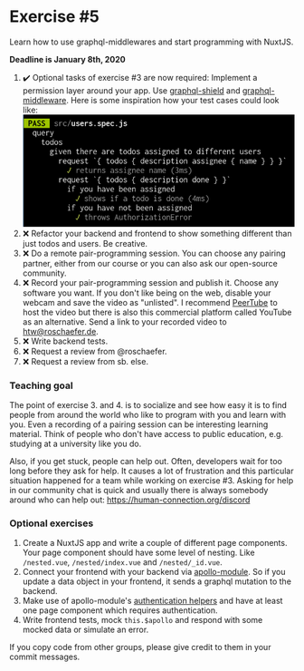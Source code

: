 # Exercise \#5

Learn how to use graphql-middlewares and start programming with NuxtJS.

**Deadline is January 8th, 2020**

1. :heavy_check_mark: Optional tasks of exercise #3 are now required: Implement a permission
   layer around your app. Use [graphql-shield](https://github.com/maticzav/graphql-shield)
   and [graphql-middleware](https://github.com/prisma-labs/graphql-middleware).
   Here is some inspiration how your test cases could look like:
   ![Test cases for a permission layer](../3/permissions.png)
2. :x: Refactor your backend and frontend to show something different than just
   todos and users. Be creative.
3. :x: Do a remote pair-programming session. You can choose any pairing partner,
   either from our course or you can also ask our open-source community.
4. :x: Record your pair-programming session and publish it. Choose any software you
   want. If you don't like being on the web, disable your webcam and save the
   video as "unlisted". I recommend [PeerTube](https://joinpeertube.org/) to
   host the video but there is also this commercial platform called YouTube as
   an alternative. Send a link to your recorded video to htw@roschaefer.de.
5. :x: Write backend tests.
6. :x: Request a review from @roschaefer.
7. :x: Request a review from sb. else.

### Teaching goal

The point of exercise 3. and 4. is to socialize and see how easy it is to find
people from around the world who like to program with you and learn with you.
Even a recording of a pairing session can be interesting learning material.
Think of people who don't have access to public education, e.g. studying at a
university like you do.

Also, if you get stuck, people can help out. Often, developers wait for too long
before they ask for help. It causes a lot of frustration and this particular
situation happened for a team while working on exercise \#3. Asking for help in
our community chat is quick and usually there is always somebody around who can
help out: https://human-connection.org/discord

### Optional exercises

1. Create a NuxtJS app and write a couple of different page components. Your
   page component should have some level of nesting. Like `/nested.vue`,
   `/nested/index.vue` and `/nested/_id.vue`.
2. Connect your frontend with your backend via [apollo-module](https://github.com/nuxt-community/apollo-module).
   So if you update a data object in your frontend, it sends a graphql mutation
   to the backend.
3. Make use of apollo-module's [authentication helpers](https://github.com/nuxt-community/apollo-module#authentication)
   and have at least one page component which requires authentication.
4. Write frontend tests, mock `this.$apollo` and respond with some mocked data or simulate an error.

If you copy code from other groups, please give credit to them in your commit
messages.
